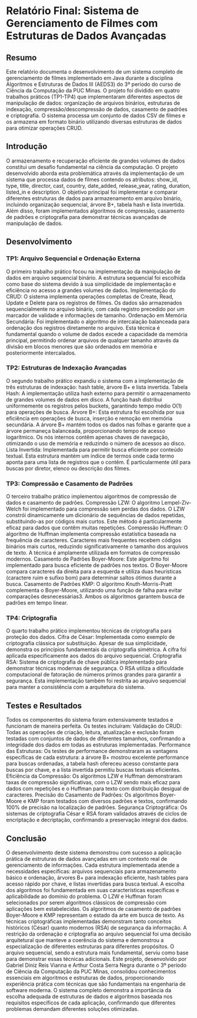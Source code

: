 # Relatório Final: Sistema de Gerenciamento de Filmes com Estruturas de Dados Avançadas

## Resumo
Este relatório documenta o desenvolvimento de um sistema completo de gerenciamento de filmes implementado em Java durante a disciplina Algoritmos e Estruturas de Dados III (AEDS3) do 3º período do curso de Ciência da Computação da PUC Minas. O projeto foi dividido em quatro trabalhos práticos (TP1-TP4) que implementaram diferentes aspectos de manipulação de dados: organização de arquivos binários, estruturas de indexação, compressão/descompressão de dados, casamento de padrões e criptografia. O sistema processa um conjunto de dados CSV de filmes e os armazena em formato binário utilizando diversas estruturas de dados para otimizar operações CRUD.

## Introdução
O armazenamento e recuperação eficiente de grandes volumes de dados constitui um desafio fundamental na ciência da computação. O projeto desenvolvido aborda esta problemática através da implementação de um sistema que processa dados de filmes contendo os atributos: show_id, type, title, director, cast, country, date_added, release_year, rating, duration, listed_in e description.
O objetivo principal foi implementar e comparar diferentes estruturas de dados para armazenamento em arquivo binário, incluindo organização sequencial, árvore B+, tabela hash e lista invertida. Além disso, foram implementados algoritmos de compressão, casamento de padrões e criptografia para demonstrar técnicas avançadas de manipulação de dados.

## Desenvolvimento

### TP1: Arquivo Sequencial e Ordenação Externa
O primeiro trabalho prático focou na implementação da manipulação de dados em arquivo sequencial binário. A estrutura sequencial foi escolhida como base do sistema devido à sua simplicidade de implementação e eficiência no acesso a grandes volumes de dados.
Implementação do CRUD: O sistema implementa operações completas de Create, Read, Update e Delete para os registros de filmes. Os dados são armazenados sequencialmente no arquivo binário, com cada registro precedido por um marcador de validade e informações de tamanho.
Ordenação em Memória Secundária: Foi implementado o algoritmo de intercalação balanceada para ordenação dos registros diretamente no arquivo. Esta técnica é fundamental quando o volume de dados excede a capacidade da memória principal, permitindo ordenar arquivos de qualquer tamanho através da divisão em blocos menores que são ordenados em memória e posteriormente intercalados.

### TP2: Estruturas de Indexação Avançadas
O segundo trabalho prático expandiu o sistema com a implementação de três estruturas de indexação: hash table, árvore B+ e lista invertida.
Tabela Hash: A implementação utiliza hash externo para permitir o armazenamento de grandes volumes de dados em disco. A função hash distribui uniformemente os registros pelos buckets, garantindo tempo médio O(1) para operações de busca.
Árvore B+: Esta estrutura foi escolhida por sua eficiência em operações de busca, inserção e remoção em memória secundária. A árvore B+ mantém todos os dados nas folhas e garante que a árvore permaneça balanceada, proporcionando tempo de acesso logarítmico. Os nós internos contêm apenas chaves de navegação, otimizando o uso de memória e reduzindo o número de acessos ao disco.
Lista Invertida: Implementada para permitir busca eficiente por conteúdo textual. Esta estrutura mantém um índice de termos onde cada termo aponta para uma lista de registros que o contêm. É particularmente útil para buscas por diretor, elenco ou descrição dos filmes.

### TP3: Compressão e Casamento de Padrões
O terceiro trabalho prático implementou algoritmos de compressão de dados e casamento de padrões.
Compressão LZW: O algoritmo Lempel-Ziv-Welch foi implementado para compressão sem perdas dos dados. O LZW constrói dinamicamente um dicionário de sequências de dados repetidas, substituindo-as por códigos mais curtos. Este método é particularmente eficaz para dados que contêm muitas repetições.
Compressão Huffman: O algoritmo de Huffman implementa compressão estatística baseada na frequência de caracteres. Caracteres mais frequentes recebem códigos binários mais curtos, reduzindo significativamente o tamanho dos arquivos de texto. A técnica é amplamente utilizada em formatos de compressão modernos.
Casamento de Padrões Boyer-Moore: Este algoritmo foi implementado para busca eficiente de padrões nos textos. O Boyer-Moore compara caracteres da direita para a esquerda e utiliza duas heurísticas (caractere ruim e sufixo bom) para determinar saltos ótimos durante a busca.
Casamento de Padrões KMP: O algoritmo Knuth-Morris-Pratt complementa o Boyer-Moore, utilizando uma função de falha para evitar comparações desnecessárias3. Ambos os algoritmos garantem busca de padrões em tempo linear.

### TP4: Criptografia
O quarto trabalho prático implementou técnicas de criptografia para proteção dos dados.
Cifra de César: Implementada como exemplo de criptografia clássica por substituição. Apesar de sua simplicidade, demonstra os princípios fundamentais da criptografia simétrica. A cifra foi aplicada especificamente aos dados do arquivo sequencial.
Criptografia RSA: Sistema de criptografia de chave pública implementado para demonstrar técnicas modernas de segurança. O RSA utiliza a dificuldade computacional de fatoração de números primos grandes para garantir a segurança. Esta implementação também foi restrita ao arquivo sequencial para manter a consistência com a arquitetura do sistema.

## Testes e Resultados
Todos os componentes do sistema foram extensivamente testados e funcionam de maneira perfeita. Os testes incluíram:
Validação do CRUD: Todas as operações de criação, leitura, atualização e exclusão foram testadas com conjuntos de dados de diferentes tamanhos, confirmando a integridade dos dados em todas as estruturas implementadas.
Performance das Estruturas: Os testes de performance demonstraram as vantagens específicas de cada estrutura: a árvore B+ mostrou excelente performance para buscas ordenadas, a tabela hash ofereceu acesso constante para buscas por chave, e a lista invertida permitiu buscas textuais eficientes.
Eficiência da Compressão: Os algoritmos LZW e Huffman demonstraram taxas de compressão significativas, com o LZW sendo mais eficaz para dados com repetições e o Huffman para texto com distribuição desigual de caracteres.
Precisão do Casamento de Padrões: Os algoritmos Boyer-Moore e KMP foram testados com diversos padrões e textos, confirmando 100% de precisão na localização de padrões.
Segurança Criptográfica: Os sistemas de criptografia César e RSA foram validados através de ciclos de encriptação e decriptação, confirmando a preservação integral dos dados.

## Conclusão
O desenvolvimento deste sistema demonstrou com sucesso a aplicação prática de estruturas de dados avançadas em um contexto real de gerenciamento de informações. Cada estrutura implementada atende a necessidades específicas: arquivos sequenciais para armazenamento básico e ordenação, árvores B+ para indexação eficiente, hash tables para acesso rápido por chave, e listas invertidas para busca textual.
A escolha dos algoritmos foi fundamentada em suas características específicas e aplicabilidade ao domínio do problema. O LZW e Huffman foram selecionados por serem algoritmos clássicos de compressão com aplicações bem estabelecidas. Os algoritmos de casamento de padrões Boyer-Moore e KMP representam o estado da arte em busca de texto. As técnicas criptográficas implementadas demonstram tanto conceitos históricos (César) quanto modernos (RSA) de segurança da informação.
A restrição da ordenação e criptografia ao arquivo sequencial foi uma decisão arquitetural que manteve a coerência do sistema e demonstrou a especialização de diferentes estruturas para diferentes propósitos. O arquivo sequencial, sendo a estrutura mais fundamental, serviu como base para demonstrar essas técnicas adicionais.
Este projeto, desenvolvido por Gabriel Diniz Reis Vianna e Arthur Costa Serra Negra durante o 3º período de Ciência da Computação da PUC Minas, consolidou conhecimentos essenciais em algoritmos e estruturas de dados, proporcionando experiência prática com técnicas que são fundamentais na engenharia de software moderna.
O sistema completo demonstra a importância da escolha adequada de estruturas de dados e algoritmos baseada nos requisitos específicos de cada aplicação, confirmando que diferentes problemas demandam diferentes soluções otimizadas.


